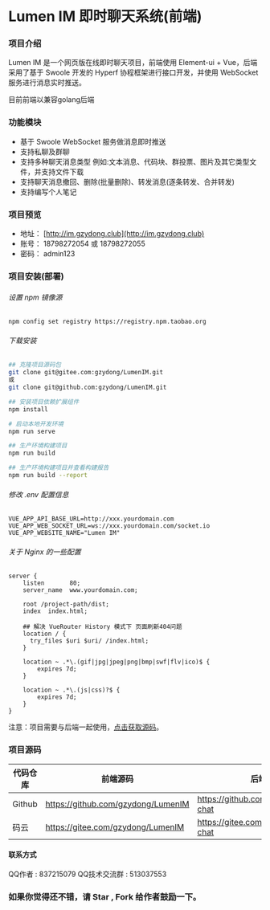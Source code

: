 # Lumen IM 即时聊天系统(前端)

###  项目介绍
Lumen IM 是一个网页版在线即时聊天项目，前端使用 Element-ui + Vue，后端采用了基于 Swoole 开发的 Hyperf 协程框架进行接口开发，并使用 WebSocket 服务进行消息实时推送。

目前前端以兼容golang后端

### 功能模块
- 基于 Swoole WebSocket 服务做消息即时推送
- 支持私聊及群聊
- 支持多种聊天消息类型 例如:文本消息、代码块、群投票、图片及其它类型文件，并支持文件下载
- 支持聊天消息撤回、删除(批量删除)、转发消息(逐条转发、合并转发)
- 支持编写个人笔记

### 项目预览
- 地址： [http://im.gzydong.club](http://im.gzydong.club)
- 账号： 18798272054 或 18798272055
- 密码： admin123

### 项目安装(部署)
###### 设置 npm 镜像源
```language
npm config set registry https://registry.npm.taobao.org
```

###### 下载安装
```bash
## 克隆项目源码包
git clone git@gitee.com:gzydong/LumenIM.git
或
git clone git@github.com:gzydong/LumenIM.git

## 安装项目依赖扩展组件
npm install

# 启动本地开发环境
npm run serve

## 生产环境构建项目
npm run build

## 生产环境构建项目并查看构建报告
npm run build --report
```

###### 修改 .env 配置信息

```env
VUE_APP_API_BASE_URL=http://xxx.yourdomain.com
VUE_APP_WEB_SOCKET_URL=ws://xxx.yourdomain.com/socket.io
VUE_APP_WEBSITE_NAME="Lumen IM"
```

###### 关于 Nginx 的一些配置
```nginx
server {
    listen       80;
    server_name  www.yourdomain.com;

    root /project-path/dist;
    index  index.html;

    ## 解决 VueRouter History 模式下 页面刷新404问题
    location / {
      try_files $uri $uri/ /index.html;
    }

    location ~ .*\.(gif|jpg|jpeg|png|bmp|swf|flv|ico)$ {
        expires 7d;
    }

    location ~ .*\.(js|css)?$ {
        expires 7d;
    }
}
```

注意：项目需要与后端一起使用，[点击获取源码](https://github.com/gzydong/hyperf-chat)。

### 项目源码
|代码仓库|前端源码|后端源码|
|-|-|-|
|Github|https://github.com/gzydong/LumenIM|https://github.com/gzydong/hyperf-chat|
|码云|https://gitee.com/gzydong/LumenIM|https://gitee.com/gzydong/hyperf-chat|


#### 联系方式
QQ作者 : 837215079
QQ技术交流群 : 513037553

### 如果你觉得还不错，请 Star , Fork 给作者鼓励一下。